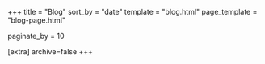 +++
title = "Blog"
sort_by = "date"
template = "blog.html"
page_template = "blog-page.html"

paginate_by = 10

[extra]
archive=false
+++